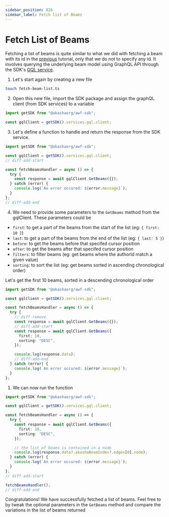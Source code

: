 ```yaml
---
sidebar_position: 826
sidebar_label: Fetch list of Beams
---
```


# Fetch List of Beams

Fetching a list of beams is quite similar to what we did with fetching a beam with its id in the [previous](./fetch-a-beam-by-id.md) tutorial, only that we do not to specify any id. It involves querying the underlying <span className='highlight-1'>beam model</span> using GraphQL API through the SDK's [GQL service](../../../data-fetching-and-mutations/sdk/services/Services.md#graphql).

1. Let's start again by creating a new file

```bash
touch fetch-beam-list.ts
```

2. Open this new file, import the SDK package and assign the graphQL client (from SDK services) to a variable

```ts title="fetch-beam-list.ts"
import getSDK from "@akashaorg/awf-sdk";

const gqlClient = getSDK().services.gql.client;
```

3. Let's define a function to handle and return the response from the SDK service.

```ts title="fetch-beam-list.ts"
import getSDK from "@akashaorg/awf-sdk";

const gqlClient = getSDK().services.gql.client;
// diff-add-start

const fetchBeamsHandler = async () => {
  try {
    const response = await gqlClient.GetBeams({});
  } catch (error) {
    console.log(`An error occured: ${error.message}`);
  }
};
// diff-add-end
```

4. We need to provide some parameters to the `GetBeams` method from the gqlClient. These parameters could be

- `first`: to get a part of the beams from the start of the list (eg: `{ first: 10 }`)
- `last`: to get a part of the beams from the end of the list (eg: `{ last: 5 }`)
- `before`: to get the beams before that specifed cursor position
- `after`: to get the beams after that specifed cursor position
- `filters`: to filter beams (eg: get beams where the authorId match a given value)
- `sorting`: to sort the list (eg: get beams sorted in ascending chronological order)

Let's get the first 10 beams, sorted in a descending chronological order

```ts title="fetch-beam-list.ts"
import getSDK from "@akashaorg/awf-sdk";

const gqlClient = getSDK().services.gql.client;

const fetchBeamsHandler = async () => {
  try {
    // diff-remove
    const response = await gqlClient.GetBeams({});
    // diff-add-start
    const response = await gqlClient.GetBeams({
      first: 10,
      sorting: "DESC",
    });

    console.log(response.data);
    // diff-add-end
  } catch (error) {
    console.log(`An error occured: ${error.message}`);
  }
};
```

1. We can now run the function

```ts title="fetch-beam-list.ts"
import getSDK from "@akashaorg/awf-sdk";

const gqlClient = getSDK().services.gql.client;

const fetchBeamsHandler = async () => {
  try {
    const response = await gqlClient.GetBeams({
      first: 10,
      sorting: "DESC",
    });

    // the list of beams is contained in a node
    console.log(response.data?.akashaBeamIndex?.edges[0].node);
  } catch (error) {
    console.log(`An error occured: ${error.message}`);
  }
};
// diff-add-start

fetchBeamsHandler();
// diff-add-end
```

Congratulations! We have successfully fetched a list of beams. Feel free to by tweak the optional parameters in the `GetBeams` method and compare the variations in the list of beams returned
